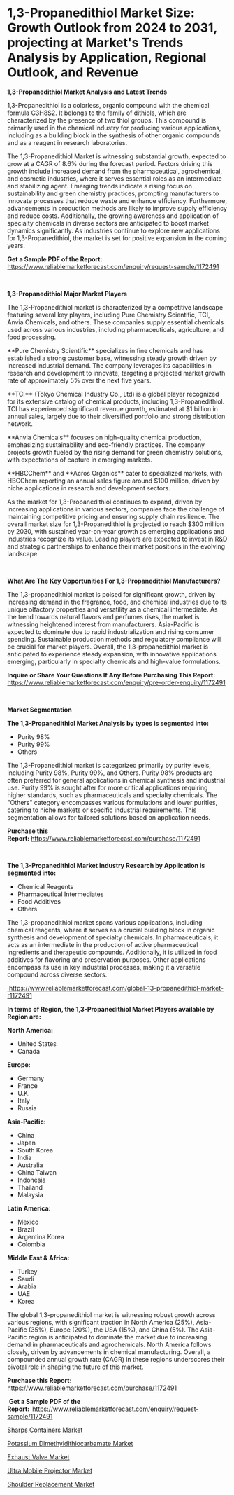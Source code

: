 <p><h1>1,3-Propanedithiol Market Size: Growth Outlook from 2024 to 2031, projecting at Market's Trends Analysis by Application, Regional Outlook, and Revenue</h1></p><p><strong>1,3-Propanedithiol Market Analysis and Latest Trends</strong></p>
<p><p>1,3-Propanedithiol is a colorless, organic compound with the chemical formula C3H8S2. It belongs to the family of dithiols, which are characterized by the presence of two thiol groups. This compound is primarily used in the chemical industry for producing various applications, including as a building block in the synthesis of other organic compounds and as a reagent in research laboratories.</p><p>The 1,3-Propanedithiol Market is witnessing substantial growth, expected to grow at a CAGR of 8.6% during the forecast period. Factors driving this growth include increased demand from the pharmaceutical, agrochemical, and cosmetic industries, where it serves essential roles as an intermediate and stabilizing agent. Emerging trends indicate a rising focus on sustainability and green chemistry practices, prompting manufacturers to innovate processes that reduce waste and enhance efficiency. Furthermore, advancements in production methods are likely to improve supply efficiency and reduce costs. Additionally, the growing awareness and application of specialty chemicals in diverse sectors are anticipated to boost market dynamics significantly. As industries continue to explore new applications for 1,3-Propanedithiol, the market is set for positive expansion in the coming years.</p></p>
<p><strong>Get a Sample PDF of the Report:&nbsp;</strong> <a href="https://www.reliablemarketforecast.com/enquiry/request-sample/1172491?utm_campaign=1134&utm_medium=2&utm_source=Github&utm_content=ia&utm_term=18112024&utm_id=13-propanedithiol">https://www.reliablemarketforecast.com/enquiry/request-sample/1172491</a></p>
<p>&nbsp;</p>
<p><strong>1,3-Propanedithiol Major Market Players</strong></p>
<p><p>The 1,3-Propanedithiol market is characterized by a competitive landscape featuring several key players, including Pure Chemistry Scientific, TCI, Anvia Chemicals, and others. These companies supply essential chemicals used across various industries, including pharmaceuticals, agriculture, and food processing.</p><p>**Pure Chemistry Scientific** specializes in fine chemicals and has established a strong customer base, witnessing steady growth driven by increased industrial demand. The company leverages its capabilities in research and development to innovate, targeting a projected market growth rate of approximately 5% over the next five years.</p><p>**TCI** (Tokyo Chemical Industry Co., Ltd) is a global player recognized for its extensive catalog of chemical products, including 1,3-Propanedithiol. TCI has experienced significant revenue growth, estimated at $1 billion in annual sales, largely due to their diversified portfolio and strong distribution network.</p><p>**Anvia Chemicals** focuses on high-quality chemical production, emphasizing sustainability and eco-friendly practices. The company projects growth fueled by the rising demand for green chemistry solutions, with expectations of capture in emerging markets. </p><p>**HBCChem** and **Acros Organics** cater to specialized markets, with HBCChem reporting an annual sales figure around $100 million, driven by niche applications in research and development sectors.</p><p>As the market for 1,3-Propanedithiol continues to expand, driven by increasing applications in various sectors, companies face the challenge of maintaining competitive pricing and ensuring supply chain resilience. The overall market size for 1,3-Propanedithiol is projected to reach $300 million by 2030, with sustained year-on-year growth as emerging applications and industries recognize its value. Leading players are expected to invest in R&D and strategic partnerships to enhance their market positions in the evolving landscape.</p></p>
<p>&nbsp;</p>
<p><strong>What Are The Key Opportunities For 1,3-Propanedithiol Manufacturers?</strong></p>
<p><p>The 1,3-propanedithiol market is poised for significant growth, driven by increasing demand in the fragrance, food, and chemical industries due to its unique olfactory properties and versatility as a chemical intermediate. As the trend towards natural flavors and perfumes rises, the market is witnessing heightened interest from manufacturers. Asia-Pacific is expected to dominate due to rapid industrialization and rising consumer spending. Sustainable production methods and regulatory compliance will be crucial for market players. Overall, the 1,3-propanedithiol market is anticipated to experience steady expansion, with innovative applications emerging, particularly in specialty chemicals and high-value formulations.</p></p>
<p><strong>Inquire or Share Your Questions If Any Before Purchasing This Report:</strong> <a href="https://www.reliablemarketforecast.com/enquiry/pre-order-enquiry/1172491?utm_campaign=1134&utm_medium=2&utm_source=Github&utm_content=ia&utm_term=18112024&utm_id=13-propanedithiol">https://www.reliablemarketforecast.com/enquiry/pre-order-enquiry/1172491</a></p>
<p>&nbsp;</p>
<p><strong>Market Segmentation</strong></p>
<p><strong>The 1,3-Propanedithiol Market Analysis by types is segmented into:</strong></p>
<p><ul><li>Purity 98%</li><li>Purity 99%</li><li>Others</li></ul></p>
<p><p>The 1,3-Propanedithiol market is categorized primarily by purity levels, including Purity 98%, Purity 99%, and Others. Purity 98% products are often preferred for general applications in chemical synthesis and industrial use. Purity 99% is sought after for more critical applications requiring higher standards, such as pharmaceuticals and specialty chemicals. The "Others" category encompasses various formulations and lower purities, catering to niche markets or specific industrial requirements. This segmentation allows for tailored solutions based on application needs.</p></p>
<p><strong>Purchase this Report:&nbsp;</strong><a href="https://www.reliablemarketforecast.com/purchase/1172491?utm_campaign=1134&utm_medium=2&utm_source=Github&utm_content=ia&utm_term=18112024&utm_id=13-propanedithiol">https://www.reliablemarketforecast.com/purchase/1172491</a></p>
<p>&nbsp;</p>
<p><strong>The 1,3-Propanedithiol Market Industry Research by Application is segmented into:</strong></p>
<p><ul><li>Chemical Reagents</li><li>Pharmaceutical Intermediates</li><li>Food Additives</li><li>Others</li></ul></p>
<p><p>The 1,3-propanedithiol market spans various applications, including chemical reagents, where it serves as a crucial building block in organic synthesis and development of specialty chemicals. In pharmaceuticals, it acts as an intermediate in the production of active pharmaceutical ingredients and therapeutic compounds. Additionally, it is utilized in food additives for flavoring and preservation purposes. Other applications encompass its use in key industrial processes, making it a versatile compound across diverse sectors.</p></p>
<p><a href="https://www.reliablemarketforecast.com/global-13-propanedithiol-market-r1172491?utm_campaign=1134&utm_medium=2&utm_source=Github&utm_content=ia&utm_term=18112024&utm_id=13-propanedithiol">&nbsp;https://www.reliablemarketforecast.com/global-13-propanedithiol-market-r1172491</a></p>
<p><strong>In terms of Region, the 1,3-Propanedithiol Market Players available by Region are:</strong></p>
<p>
    <p> <strong> North America: </strong>
        <ul>
            <li>United States</li>
            <li>Canada</li>
        </ul>
        </p> 
    <p> <strong> Europe: </strong>
        <ul>
            <li>Germany</li>
            <li>France</li>
            <li>U.K.</li>
            <li>Italy</li>
            <li>Russia</li>
        </ul>
        </p> 
    <p> <strong> Asia-Pacific: </strong>
        <ul>
            <li>China</li>
            <li>Japan</li>
            <li>South Korea</li>
            <li>India</li>
            <li>Australia</li>
            <li>China Taiwan</li>
            <li>Indonesia</li>
            <li>Thailand</li>
            <li>Malaysia</li>
        </ul>
        </p> 
    <p> <strong> Latin America: </strong>
        <ul>
            <li>Mexico</li>
            <li>Brazil</li>
            <li>Argentina Korea</li>
            <li>Colombia</li>
        </ul>
        </p> 
    <p> <strong> Middle East & Africa: </strong>
        <ul>
            <li>Turkey</li>
            <li>Saudi</li>
            <li>Arabia</li>
            <li>UAE</li>
            <li>Korea</li>
        </ul>
    </p>
    </p>
<p><p>The global 1,3-propanedithiol market is witnessing robust growth across various regions, with significant traction in North America (25%), Asia-Pacific (35%), Europe (20%), the USA (15%), and China (5%). The Asia-Pacific region is anticipated to dominate the market due to increasing demand in pharmaceuticals and agrochemicals. North America follows closely, driven by advancements in chemical manufacturing. Overall, a compounded annual growth rate (CAGR) in these regions underscores their pivotal role in shaping the future of this market.</p></p>
<p><strong>Purchase this Report: </strong><a href="https://www.reliablemarketforecast.com/purchase/1172491?utm_campaign=1134&utm_medium=2&utm_source=Github&utm_content=ia&utm_term=18112024&utm_id=13-propanedithiol">https://www.reliablemarketforecast.com/purchase/1172491</a></p>
<p>&nbsp;<strong>Get a Sample PDF of the Report:&nbsp;&nbsp;</strong><a href="https://www.reliablemarketforecast.com/enquiry/request-sample/1172491?utm_campaign=1134&utm_medium=2&utm_source=Github&utm_content=ia&utm_term=18112024&utm_id=13-propanedithiol">https://www.reliablemarketforecast.com/enquiry/request-sample/1172491</a></p>
<p><strong></strong></p>
<p><p><a href="https://issuu.com/reportprime-2/docs/sharps-containers-market-size-2030._f89823234a1073?utm_campaign=1134&utm_medium=2&utm_source=Github&utm_content=ia&utm_term=18112024&utm_id=13-propanedithiol">Sharps Containers Market</a></p><p><a href="https://github.com/BryceTownsendr/Market-Research-Report-List-7/blob/main/potassium-dimethyldithiocarbamate-market.md?utm_campaign=1134&utm_medium=2&utm_source=Github&utm_content=ia&utm_term=18112024&utm_id=13-propanedithiol">Potassium Dimethyldithiocarbamate Market</a></p><p><a href="https://www.linkedin.com/pulse/exhaust-valve-market-growth-outlook-from-2024-2031-projecting-torxe?utm_campaign=1134&utm_medium=2&utm_source=Github&utm_content=ia&utm_term=18112024&utm_id=13-propanedithiol">Exhaust Valve Market</a></p><p><a href="https://www.linkedin.com/pulse/ultra-mobile-projector-momentum-charting-91-cagr-path-2024-2031-xxwie?utm_campaign=1134&utm_medium=2&utm_source=Github&utm_content=ia&utm_term=18112024&utm_id=13-propanedithiol">Ultra Mobile Projector Market</a></p><p><a href="https://issuu.com/reportprime-2/docs/shoulder-replacement-market-size-20_129abeea2c22d1?utm_campaign=1134&utm_medium=2&utm_source=Github&utm_content=ia&utm_term=18112024&utm_id=13-propanedithiol">Shoulder Replacement Market</a></p></p>